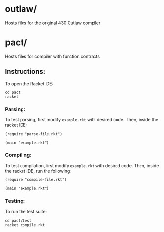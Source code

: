 # outlaw/

Hosts files for the original 430 Outlaw compiler

# pact/

Hosts files for compiler with function contracts

## Instructions:
To open the Racket IDE:
```
cd pact
racket
```

### Parsing:
To test parsing, first modify `example.rkt` with desired code. Then, inside the racket IDE:

```
(require "parse-file.rkt")

(main "example.rkt")
```

### Compiling:
To test compilation, first modify `example.rkt` with desired code. Then, inside the racket IDE, run the following:

```
(require "compile-file.rkt")

(main "example.rkt")
```

### Testing:
To run the test suite:
```
cd pact/test
racket compile.rkt
```